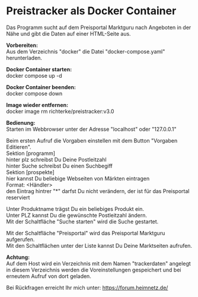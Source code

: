 <h1>Preistracker als Docker Container</h1>  
  
Das Programm sucht auf dem Preisportal Marktguru nach Angeboten in der Nähe
und gibt die Daten auf einer HTML-Seite aus.  
  
<b>Vorbereiten:</b>  
Aus dem Verzeichnis "docker" die Datei "docker-compose.yaml" herunterladen.  
  
<b>Docker Container starten:</b>  
docker compose up -d  
  
<b>Docker Container beenden:</b>  
docker compose down  
  
<b>Image wieder entfernen:</b>  
docker image rm richterke/preistracker:v3.0  
  
<b>Bedienung:</b>  
Starten im Webbrowser unter der Adresse "localhost" oder "127.0.0.1"  
  
Beim ersten Aufruf die Vorgaben einstellen mit dem Button "Vorgaben Editieren".  
Sektion [programm]  
  hinter plz schreibst Du Deine Postleitzahl  
  hinter Suche schreibst Du einen Suchbegiff  
Sektion [prospekte]  
  hier kannst Du beliebige Webseiten von Märkten eintragen  
  Format: <Händler> <url der Webseite>  
  den Eintrag hintrer "*" darfst Du nicht verändern, der ist für das Preisportal reserviert  
  
Unter Produktname trägst Du ein beliebiges Produkt ein.  
Unter PLZ kannst Du die gewünschte Postleitzahl ändern.  
Mit der Schaltfläche "Suche starten" wird die Suche gestartet.  
  
Mit der Schaltfläche "Preisportal" wird das Preisportal Marktguru aufgerufen.  
Mit den Schaltflächen unter der Liste kannst Du Deine Marktseiten aufrufen.  
  
<b>Achtung:</b>  
Auf dem Host wird ein Verzeichnis mit dem Namen "trackerdaten" angelegt  
in diesem Verzeichnis werden die Voreinstellungen gespeichert und bei erneutem Aufruf von dort geladen.  
  
                
Bei Rückfragen erreicht Ihr mich unter: https://forum.heimnetz.de/

